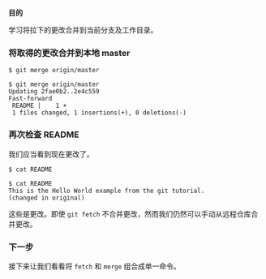 **目的**

学习将拉下的更改合并到当前分支及工作目录。

### 将取得的更改合并到本地 master

```
$ git merge origin/master
```

```
$ git merge origin/master
Updating 2fae0b2..2e4c559
Fast-forward
 README |    1 +
 1 files changed, 1 insertions(+), 0 deletions(-)
```

### 再次检查 README

我们应当看到现在更改了。

```
$ cat README
```

```
$ cat README
This is the Hello World example from the git tutorial.
(changed in original)
```

这些是更改。即使 `git fetch` 不合并更改，然而我们仍然可以手动从远程仓库合并更改。

### 下一步

接下来让我们看看将 `fetch` 和 `merge` 组合成单一命令。